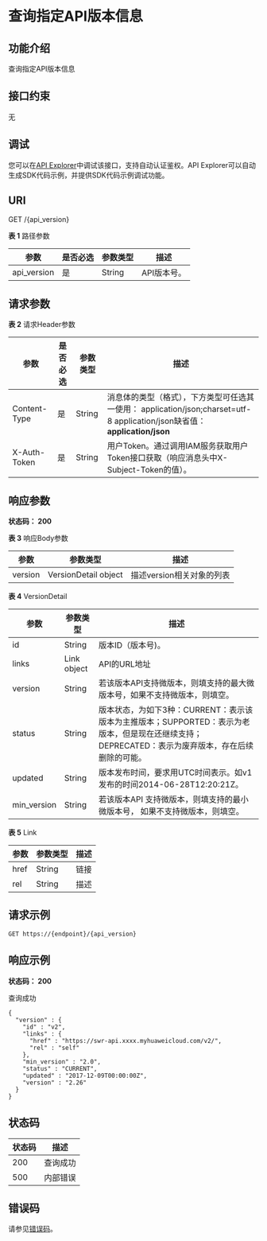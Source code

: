 # 查询指定API版本信息<a name="swr_02_0081"></a>

## 功能介绍

查询指定API版本信息

## 接口约束

无

## 调试<a name="atuogenerate_1"></a>

您可以在[API Explorer](https://apiexplorer.developer.huaweicloud.com/apiexplorer/doc?product=SWR&api=ShowApiVersion)中调试该接口，支持自动认证鉴权。API Explorer可以自动生成SDK代码示例，并提供SDK代码示例调试功能。

## URI

GET /\{api\_version\}

**表 1**  路径参数

|参数|是否必选|参数类型|描述|
|--|--|--|--|
|api_version|是|String|API版本号。|


## 请求参数

**表 2**  请求Header参数

|参数|是否必选|参数类型|描述|
|--|--|--|--|
|Content-Type|是|String|消息体的类型（格式），下方类型可任选其一使用： application/json;charset=utf-8 application/json缺省值：**application/json**|
|X-Auth-Token|是|String|用户Token。通过调用IAM服务获取用户Token接口获取（响应消息头中X-Subject-Token的值）。|


## 响应参数

**状态码： 200**

**表 3**  响应Body参数

|参数|参数类型|描述|
|--|--|--|
|version|VersionDetail object|描述version相关对象的列表|


**表 4**  VersionDetail

|参数|参数类型|描述|
|--|--|--|
|id|String|版本ID（版本号)。|
|links|Link object|API的URL地址|
|version|String|若该版本API支持微版本，则填支持的最大微版本号，如果不支持微版本，则填空。|
|status|String|版本状态，为如下3种：CURRENT：表示该版本为主推版本；SUPPORTED：表示为老版本，但是现在还继续支持；DEPRECATED：表示为废弃版本，存在后续删除的可能。|
|updated|String|版本发布时间，要求用UTC时间表示。如v1发布的时间2014-06-28T12:20:21Z。|
|min_version|String|若该版本API 支持微版本，则填支持的最小微版本号， 如果不支持微版本，则填空。|


**表 5**  Link

|参数|参数类型|描述|
|--|--|--|
|href|String|链接|
|rel|String|描述|


## 请求示例

```
GET https://{endpoint}/{api_version}
```

## 响应示例

**状态码： 200**

查询成功

```
{
  "version" : {
    "id" : "v2",
    "links" : {
      "href" : "https://swr-api.xxxx.myhuaweicloud.com/v2/",
      "rel" : "self"
    },
    "min_version" : "2.0",
    "status" : "CURRENT",
    "updated" : "2017-12-09T00:00:00Z",
    "version" : "2.26"
  }
}
```

## 状态码

|状态码|描述|
|--|--|
|200|查询成功|
|500|内部错误|


## 错误码

请参见[错误码](错误码.md)。

